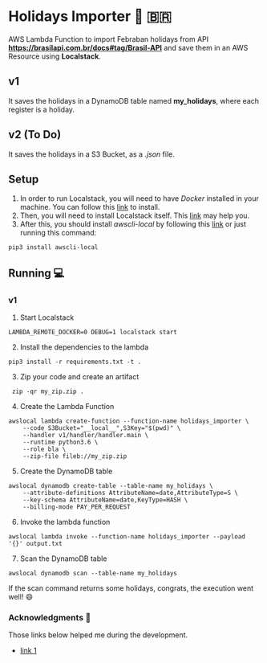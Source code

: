 # Holidays Importer :calendar: :brazil:

AWS Lambda Function to import Febraban holidays from API **https://brasilapi.com.br/docs#tag/Brasil-API** and save them in an AWS Resource using **Localstack**.

## v1
It saves the holidays in a DynamoDB table named **my_holidays**, where each register is a holiday.

## v2 (To Do)
It saves the holidays in a S3 Bucket, as a *.json* file.

## Setup
1. In order to run Localstack, you will need to have *Docker* installed in your machine. 
You can follow this [link](https://www.digitalocean.com/community/tutorials/how-to-install-and-use-docker-on-ubuntu-20-04-pt) to install.
2. Then, you will need to install Localstack itself. 
This [link](https://github.com/localstack/localstack) may help you.
3. After this, you should install *awscli-local* by following this [link](https://pypi.org/project/awscli-local/) or just running this command:
``` shell
pip3 install awscli-local
```

## Running :computer:
### v1
1. Start Localstack
``` shell
LAMBDA_REMOTE_DOCKER=0 DEBUG=1 localstack start
```

2. Install the dependencies to the lambda
``` shell
pip3 install -r requirements.txt -t .
```

3. Zip your code and create an artifact
``` shell
 zip -qr my_zip.zip .
```

4. Create the Lambda Function
``` shell
awslocal lambda create-function --function-name holidays_importer \
    --code S3Bucket="__local__",S3Key="$(pwd)" \
    --handler v1/handler/handler.main \
    --runtime python3.6 \
    --role bla \
    --zip-file fileb://my_zip.zip
```

5. Create the DynamoDB table
``` shell
awslocal dynamodb create-table --table-name my_holidays \
    --attribute-definitions AttributeName=date,AttributeType=S \
    --key-schema AttributeName=date,KeyType=HASH \
    --billing-mode PAY_PER_REQUEST
```

6. Invoke the lambda function
``` shell
awslocal lambda invoke --function-name holidays_importer --payload '{}' output.txt
```

7. Scan the DynamoDB table
``` shell
awslocal dynamodb scan --table-name my_holidays
```

If the scan command returns some holidays, congrats, the execution went well! :smile:

### Acknowledgments :clap:
Those links below helped me during the development.

- [link 1](https://www.rtancman.com.br/python/aws/organizando-aws-lambda-escrito-python.html)